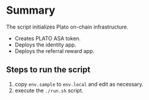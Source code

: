 # Summary
The script initializes Plato on-chain infrastructure.
- Creates PLATO ASA token.
- Deploys the identity app.
- Deploys the referral reward app.

## Steps to run the script
1. copy `env.sample` to `env.local` and edit as necessary.
1. execute the `./run.sh` script.
